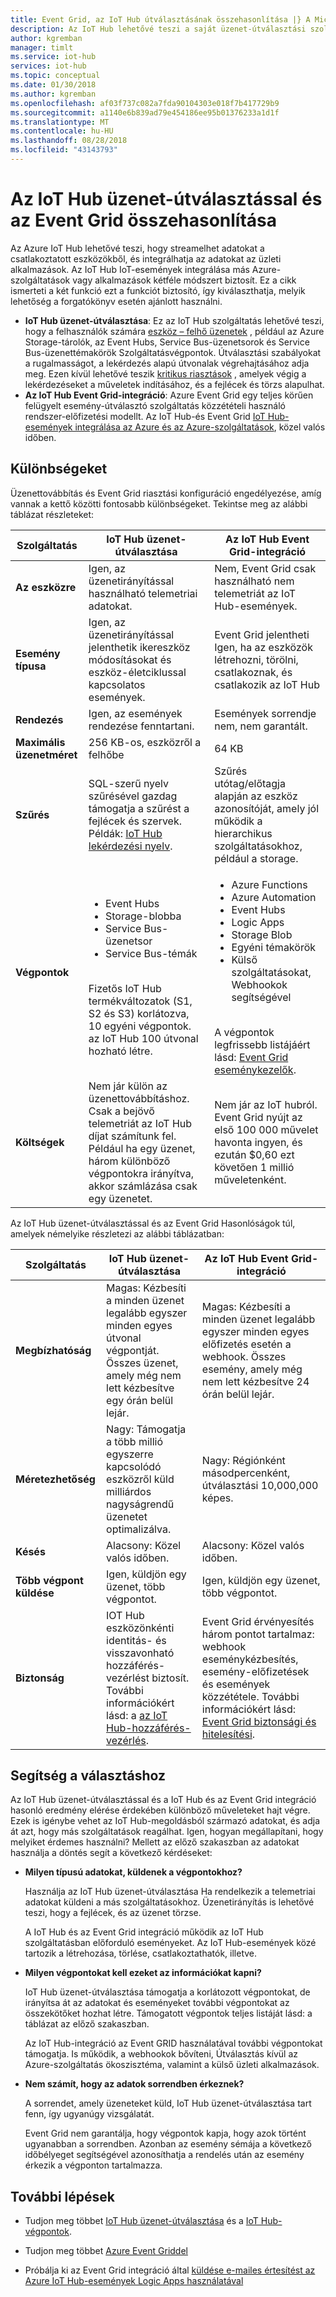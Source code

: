 ```yaml
---
title: Event Grid, az IoT Hub útválasztásának összehasonlítása |} A Microsoft Docs
description: Az IoT Hub lehetővé teszi a saját üzenet-útválasztási szolgáltatás, de is integrálható az Event GRID használatával az események közzététele. Hasonlítsa össze a két funkció.
author: kgremban
manager: timlt
ms.service: iot-hub
services: iot-hub
ms.topic: conceptual
ms.date: 01/30/2018
ms.author: kgremban
ms.openlocfilehash: af03f737c082a7fda90104303e018f7b417729b9
ms.sourcegitcommit: a1140e6b839ad79e454186ee95b01376233a1d1f
ms.translationtype: MT
ms.contentlocale: hu-HU
ms.lasthandoff: 08/28/2018
ms.locfileid: "43143793"
---
```

# <a name="compare-message-routing-and-event-grid-for-iot-hub"></a>Az IoT Hub üzenet-útválasztással és az Event Grid összehasonlítása

Az Azure IoT Hub lehetővé teszi, hogy streamelhet adatokat a csatlakoztatott eszközökből, és integrálhatja az adatokat az üzleti alkalmazások. Az IoT Hub IoT-események integrálása más Azure-szolgáltatások vagy alkalmazások kétféle módszert biztosít. Ez a cikk ismerteti a két funkció ezt a funkciót biztosító, így kiválaszthatja, melyik lehetőség a forgatókönyv esetén ajánlott használni.

* **IoT Hub üzenet-útválasztása**: Ez az IoT Hub szolgáltatás lehetővé teszi, hogy a felhasználók számára [eszköz – felhő üzenetek](iot-hub-devguide-messages-read-custom.md) , például az Azure Storage-tárolók, az Event Hubs, Service Bus-üzenetsorok és Service Bus-üzenettémakörök Szolgáltatásvégpontok. Útválasztási szabályokat a rugalmasságot, a lekérdezés alapú útvonalak végrehajtásához adja meg. Ezen kívül lehetővé teszik [kritikus riasztások](iot-hub-devguide-messages-d2c.md) , amelyek végig a lekérdezéseket a műveletek indításához, és a fejlécek és törzs alapulhat. 
* **Az IoT Hub Event Grid-integráció**: Azure Event Grid egy teljes körűen felügyelt esemény-útválasztó szolgáltatás közzétételi használó rendszer-előfizetési modellt. Az IoT Hub-és Event Grid [IoT Hub-események integrálása az Azure és az Azure-szolgáltatások](iot-hub-event-grid.md), közel valós időben. 

## <a name="similarities-and-differences"></a>Különbségeket

Üzenettovábbítás és Event Grid riasztási konfiguráció engedélyezése, amíg vannak a kettő közötti fontosabb különbségeket. Tekintse meg az alábbi táblázat részleteket:

| Szolgáltatás | IoT Hub üzenet-útválasztása | Az IoT Hub Event Grid-integráció |
| ------- | --------------- | ---------- |
| **Az eszközre** | Igen, az üzenetirányítással használható telemetriai adatokat. | Nem, Event Grid csak használható nem telemetriát az IoT Hub-események. |
| **Esemény típusa** | Igen, az üzenetirányítással jelenthetik ikereszköz módosításokat és eszköz-életciklussal kapcsolatos események. | Event Grid jelentheti Igen, ha az eszközök létrehozni, törölni, csatlakoznak, és csatlakozik az IoT Hub |
| **Rendezés** | Igen, az események rendezése fenntartani.  | Események sorrendje nem, nem garantált. | 
| **Maximális üzenetméret** | 256 KB-os, eszközről a felhőbe | 64 KB |
| **Szűrés** | SQL-szerű nyelv szűrésével gazdag támogatja a szűrést a fejlécek és szervek. Példák: [IoT Hub lekérdezési nyelv](iot-hub-devguide-query-language.md). | Szűrés utótag/előtagja alapján az eszköz azonosítóját, amely jól működik a hierarchikus szolgáltatásokhoz, például a storage. |
| **Végpontok** | <ul><li>Event Hubs</li> <li>Storage-blobba</li> <li>Service Bus-üzenetsor</li> <li>Service Bus-témák</li></ul><br>Fizetős IoT Hub termékváltozatok (S1, S2 és S3) korlátozva, 10 egyéni végpontok. az IoT Hub 100 útvonal hozható létre. | <ul><li>Azure Functions</li> <li>Azure Automation</li> <li>Event Hubs</li> <li>Logic Apps</li> <li>Storage Blob</li> <li>Egyéni témakörök</li> <li>Külső szolgáltatásokat, Webhookok segítségével</li></ul><br>A végpontok legfrissebb listájáért lásd: [Event Grid eseménykezelők](../event-grid/overview.md#event-handlers). |
| **Költségek** | Nem jár külön az üzenettovábbításhoz. Csak a bejövő telemetriát az IoT Hub díjat számítunk fel. Például ha egy üzenet, három különböző végpontokra irányítva, akkor számlázása csak egy üzenetet. | Nem jár az IoT hubról. Event Grid nyújt az első 100 000 művelet havonta ingyen, és ezután $0,60 ezt követően 1 millió műveletenként. |

Az IoT Hub üzenet-útválasztással és az Event Grid Hasonlóságok túl, amelyek némelyike részletezi az alábbi táblázatban:

| Szolgáltatás | IoT Hub üzenet-útválasztása | Az IoT Hub Event Grid-integráció |
| ------- | --------------- | ---------- |
| **Megbízhatóság** | Magas: Kézbesíti a minden üzenet legalább egyszer minden egyes útvonal végpontját. Összes üzenet, amely még nem lett kézbesítve egy órán belül lejár. | Magas: Kézbesíti a minden üzenet legalább egyszer minden egyes előfizetés esetén a webhook. Összes esemény, amely még nem lett kézbesítve 24 órán belül lejár. | 
| **Méretezhetőség** | Nagy: Támogatja a több millió egyszerre kapcsolódó eszközről küld milliárdos nagyságrendű üzenetet optimalizálva. | Nagy: Régiónként másodpercenként, útválasztási 10,000,000 képes. |
| **Késés** | Alacsony: Közel valós időben. | Alacsony: Közel valós időben. |
| **Több végpont küldése** | Igen, küldjön egy üzenet, több végpontot. | Igen, küldjön egy üzenet, több végpontot.  | 
| **Biztonság** | IOT Hub eszközönkénti identitás- és visszavonható hozzáférés-vezérlést biztosít. További információkért lásd: a [az IoT Hub-hozzáférés-vezérlés](iot-hub-devguide-security.md). | Event Grid érvényesítés három pontot tartalmaz: webhook eseménykézbesítés, esemény-előfizetések és események közzététele. További információkért lásd: [Event Grid biztonsági és hitelesítési](../event-grid/security-authentication.md). |

## <a name="how-to-choose"></a>Segítség a választáshoz

Az IoT Hub üzenet-útválasztással és a IoT Hub és az Event Grid integráció hasonló eredmény elérése érdekében különböző műveleteket hajt végre. Ezek is igénybe vehet az IoT Hub-megoldásból származó adatokat, és adja át azt, hogy más szolgáltatások reagálhat. Igen, hogyan megállapítani, hogy melyiket érdemes használni? Mellett az előző szakaszban az adatokat használja a döntés segít a következő kérdéseket: 

* **Milyen típusú adatokat, küldenek a végpontokhoz?**

   Használja az IoT Hub üzenet-útválasztása Ha rendelkezik a telemetriai adatokat küldeni a más szolgáltatásokhoz. Üzenetirányítás is lehetővé teszi, hogy a fejlécek, és az üzenet törzse. 

   A IoT Hub és az Event Grid integráció működik az IoT Hub szolgáltatásban előforduló eseményeket. Az IoT Hub-események közé tartozik a létrehozása, törlése, csatlakoztathatók, illetve. 

* **Milyen végpontokat kell ezeket az információkat kapni?**

   IoT Hub üzenet-útválasztása támogatja a korlátozott végpontokat, de irányítsa át az adatokat és eseményeket további végpontokat az összekötőket hozhat létre. Támogatott végpontok teljes listáját lásd: a táblázat az előző szakaszban. 

   Az IoT Hub-integráció az Event GRID használatával további végpontokat támogatja. Is működik, a webhookok bővíteni, Útválasztás kívül az Azure-szolgáltatás ökoszisztéma, valamint a külső üzleti alkalmazások. 

* **Nem számít, hogy az adatok sorrendben érkeznek?**

   A sorrendet, amely üzeneteket küld, IoT Hub üzenet-útválasztása tart fenn, így ugyanúgy vizsgálatát.

   Event Grid nem garantálja, hogy végpontok kapja, hogy azok történt ugyanabban a sorrendben. Azonban az esemény sémája a következő időbélyeget segítségével azonosíthatja a rendelés után az esemény érkezik a végponton tartalmazza. 

## <a name="next-steps"></a>További lépések

* Tudjon meg többet [IoT Hub üzenet-útválasztása](iot-hub-devguide-messages-d2c.md) és a [IoT Hub-végpontok](iot-hub-devguide-endpoints.md).

* Tudjon meg többet [Azure Event Griddel](../event-grid/overview.md)

* Próbálja ki az Event Grid integráció által [küldése e-mailes értesítést az Azure IoT Hub-események Logic Apps használatával](../event-grid/publish-iot-hub-events-to-logic-apps.md)